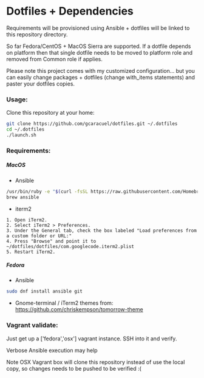 # Dotfiles + Dependencies

Requirements will be provisioned using Ansible + dotfiles will be linked to this repository directory.

So far Fedora/CentOS  +  MacOS Sierra are supported. If a dotfile depends on platform then that single dotfile needs to be moved to platform role and removed from Common role if applies.

Please note this project comes with my customized configuration... but you can easily change packages + dotfiles (change with_items statements) and paster your dotfiles copies.

### Usage:

Clone this repository at your home:
```bash
git clone https://github.com/gcaracuel/dotfiles.git ~/.dotfiles
cd ~/.dotfiles
./launch.sh
```

### Requirements:

##### MacOS
* Ansible

```bash
/usr/bin/ruby -e "$(curl -fsSL https://raw.githubusercontent.com/Homebrew/install/master/install)"
brew ansible
```

* iterm2

```
1. Open iTerm2.
2. Select iTerm2 > Preferences.
3. Under the General tab, check the box labeled "Load preferences from a custom folder or URL:"
4. Press "Browse" and point it to ~/dotfiles/dotfiles/com.googlecode.iterm2.plist
5. Restart iTerm2.
```


##### Fedora

* Ansible

```bash
sudo dnf install ansible git
```

* Gnome-terminal / iTerm2 themes from: https://github.com/chriskempson/tomorrow-theme

### Vagrant validate:
Just get up a ['fedora','osx'] vagrant instance. SSH into it and verify.

Verbose Ansible execution may help

Note OSX Vagrant box will clone this repository instead of use the local copy, so changes needs to be pushed to be verified :(
